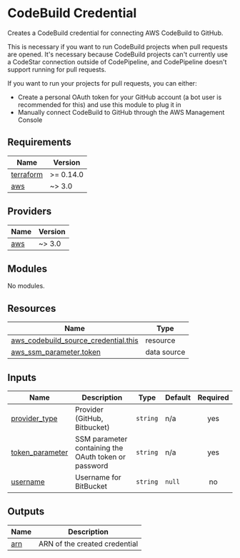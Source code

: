 # CodeBuild Credential

Creates a CodeBuild credential for connecting AWS CodeBuild to GitHub.

This is necessary if you want to run CodeBuild projects when pull requests are
opened. It's necessary because CodeBuild projects can't currently use a CodeStar
connection outside of CodePipeline, and CodePipeline doesn't support running for
pull requests.

If you want to run your projects for pull requests, you can either:

* Create a personal OAuth token for your GitHub account (a bot user is
  recommended for this) and use this module to plug it in
* Manually connect CodeBuild to GitHub through the AWS Management Console

<!-- BEGIN_TF_DOCS -->
## Requirements

| Name | Version |
|------|---------|
| <a name="requirement_terraform"></a> [terraform](#requirement\_terraform) | >= 0.14.0 |
| <a name="requirement_aws"></a> [aws](#requirement\_aws) | ~> 3.0 |

## Providers

| Name | Version |
|------|---------|
| <a name="provider_aws"></a> [aws](#provider\_aws) | ~> 3.0 |

## Modules

No modules.

## Resources

| Name | Type |
|------|------|
| [aws_codebuild_source_credential.this](https://registry.terraform.io/providers/hashicorp/aws/latest/docs/resources/codebuild_source_credential) | resource |
| [aws_ssm_parameter.token](https://registry.terraform.io/providers/hashicorp/aws/latest/docs/data-sources/ssm_parameter) | data source |

## Inputs

| Name | Description | Type | Default | Required |
|------|-------------|------|---------|:--------:|
| <a name="input_provider_type"></a> [provider\_type](#input\_provider\_type) | Provider (GitHub, Bitbucket) | `string` | n/a | yes |
| <a name="input_token_parameter"></a> [token\_parameter](#input\_token\_parameter) | SSM parameter containing the OAuth token or password | `string` | n/a | yes |
| <a name="input_username"></a> [username](#input\_username) | Username for BitBucket | `string` | `null` | no |

## Outputs

| Name | Description |
|------|-------------|
| <a name="output_arn"></a> [arn](#output\_arn) | ARN of the created credential |
<!-- END_TF_DOCS -->
